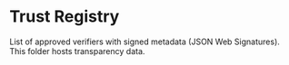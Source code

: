 # Trust Registry
List of approved verifiers with signed metadata (JSON Web Signatures). This folder hosts transparency data.

